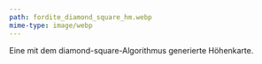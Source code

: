 ```yaml
---
path: fordite_diamond_square_hm.webp
mime-type: image/webp
---
```


Eine mit dem diamond-square-Algorithmus generierte Höhenkarte.
